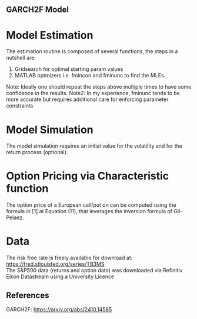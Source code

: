 ## GARCH2F Model 

# Model Estimation  

The estimation routine is composed of several functions, the steps in a nutshell are: 

1) Gridsearch for optimal starting param values
2) MATLAB optmizers i.e. fmincon and fminunc to find the MLEs.

 Note: Ideally one should repeat the steps above multiple times to have some confidence in the results. 
 Note2: In my experience, fminunc tends to be more accurate but requires additional care for enforcing parameter constraints 

# Model Simulation  

The model simulation requires an initial value for the volatility and for the return process (optional).

# Option Pricing via Characteristic function

The option price of a European call/put on can be computed using the formula in [1] at Equation (11), that leverages the inversion formula of Gil-Pelaez.

# Data

The risk free rate is freely available for download at: https://fred.stlouisfed.org/series/TB3MS \
The S&P500 data (returns and option data) was downloaded via Refinitiv Eikon Datastream using a University Licence

 ## References
 GARCH2F: https://arxiv.org/abs/2410.14585


